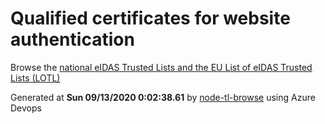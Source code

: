 # Qualified certificates for website authentication 
 Browse the [national eIDAS Trusted Lists and the EU List of eIDAS Trusted Lists (LOTL)](https://webgate.ec.europa.eu/tl-browser/#/) 
 
 
Generated at **Sun 09/13/2020  0:02:38.61** by [node-tl-browse](https://github.com/ymedlop/node-tl-browser) using Azure Devops 
